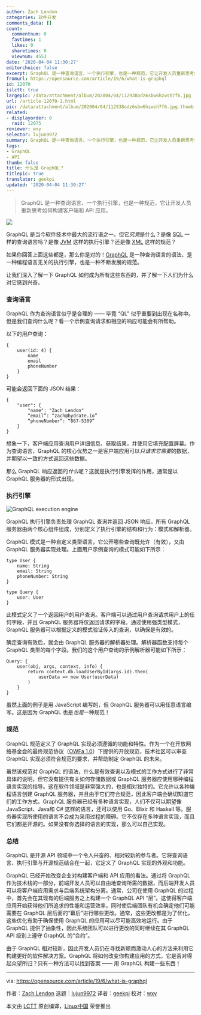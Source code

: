```yaml
---
author: Zach Lendon
categories: 软件开发
comments_data: []
count:
  commentnum: 0
  favtimes: 1
  likes: 0
  sharetimes: 0
  viewnum: 4553
date: '2020-04-04 11:30:27'
editorchoice: false
excerpt: GraphQL 是一种查询语言、一个执行引擎，也是一种规范，它让开发人员重新思考如何构建客户端和 API 应用。
fromurl: https://opensource.com/article/19/6/what-is-graphql
id: 12070
islctt: true
largepic: /data/attachment/album/202004/04/112938odz6sbw6hzwsh7f6.jpg
url: /article-12070-1.html
pic: /data/attachment/album/202004/04/112938odz6sbw6hzwsh7f6.jpg.thumb.jpg
related:
- displayorder: 0
  raid: 12075
reviewer: wxy
selector: lujun9972
summary: GraphQL 是一种查询语言、一个执行引擎，也是一种规范，它让开发人员重新思考如何构建客户端和 API 应用。
tags:
- GraphQL
- API
thumb: false
title: 什么是 GraphQL？
titlepic: true
translator: geekpi
updated: '2020-04-04 11:30:27'
---
```



> 
> GraphQL 是一种查询语言、一个执行引擎，也是一种规范，它让开发人员重新思考如何构建客户端和 API 应用。
> 
> 
> 


![](/data/attachment/album/202004/04/112938odz6sbw6hzwsh7f6.jpg)


GraphQL 是当今软件技术中最大的流行语之一。但它*究竟*是什么？是像 [SQL](https://opensource.com/article/18/2/getting-started-sql) 一样的查询语言吗？是像 [JVM](https://www.cubrid.org/blog/understanding-jvm-internals/) 这样的执行引擎？还是像 [XML](https://www.w3.org/TR/xml/) 这样的规范？


如果你回答上面这些都是，那么你是对的！[GraphQL](http://graphql.org/) 是一种查询语言的语法、是一种编程语言无关的执行引擎，也是一种不断发展的规范。


让我们深入了解一下 GraphQL 如何成为所有这些东西的，并了解一下人们为什么对它感到兴奋。


### 查询语言


GraphQL 作为查询语言似乎是合理的 —— 毕竟 “QL” 似乎重要到出现在名称中。但是我们查询什么呢？看一个示例查询请求和相应的响应可能会有所帮助。


以下的用户查询：



```
{
    user(id: 4) {
        name
        email
        phoneNumber
    }
}
```

可能会返回下面的 JSON 结果：



```
{
    "user": {
        "name": "Zach Lendon"
        “email”: “zach@hydrate.io”
        “phoneNumber”: “867-5309”
    }
}
```

想象一下，客户端应用查询用户详细信息、获取结果，并使用它填充配置屏幕。作为查询语言，GraphQL 的核心优势之一是客户端应用可以*只请求它需要*的数据，并期望以一致的方式返回这些数据。


那么 GraphQL 响应返回的*什么*呢？这就是执行引擎发挥的作用，通常是以 GraphQL 服务器的形式出现。


### 执行引擎


![GraphQL execution engine](/data/attachment/album/202004/04/113038j66quegss79g86zh.png "GraphQL execution engine")


GraphQL 执行引擎负责处理 GraphQL 查询并返回 JSON 响应。所有 GraphQL 服务器由两个核心组件组成，分别定义了执行引擎的结构和行为：模式和解析器。


GraphQL 模式是一种自定义类型语言，它公开哪些查询既允许（有效），又由 GraphQL 服务器实现处理。上面用户示例查询的模式可能如下所示：



```
type User {
    name: String
    email: String
    phoneNumber: String
}

type Query {
    user: User
}
```

此模式定义了一个返回用户的用户查询。客户端可以通过用户查询请求用户上的任何字段，并且 GraphQL 服务器将仅返回请求的字段。通过使用强类型模式，GraphQL 服务器可以根据定义的模式验证传入的查询，以确保是有效的。


确定查询有效后，就会由 GraphQL 服务器的解析器处理。解析器函数支持每个 GraphQL 类型的每个字段。我们的这个用户查询的示例解析器可能如下所示：



```
Query: {
    user(obj, args, context, info) {
        return context.db.loadUserById(args.id).then(
            userData => new User(userData)
        )
    }
}
```

虽然上面的例子是用 JavaScript 编写的，但 GraphQL 服务器可以用任意语言编写。这是因为 GraphQL 也是*也是*一种规范！


### 规范


GraphQL 规范定义了 GraphQL 实现必须遵循的功能和特性。作为一个在开放网络基金会的最终规范协议（[OWFa 1.0](http://www.openwebfoundation.org/legal/the-owf-1-0-agreements/owfa-1-0---patent-only)）下提供的开放规范，技术社区可以审查 GraphQL 实现必须符合规范的要求，并帮助制定 GraphQL 的未来。


虽然该规范对 GraphQL 的语法，什么是有效查询以及模式的工作方式进行了非常具体的说明，但它没有提供有关如何存储数据或 GraphQL 服务器应使用哪种编程语言实现的指导。这在软件领域是非常强大的，也是相对独特的。它允许以各种编程语言创建 GraphQL 服务器，并且由于它们符合规范，因此客户端会确切知道它们的工作方式。GraphQL 服务器已经有多种语言实现，人们不仅可以期望像 JavaScript、Java和 C# 这样的语言，还可以使用 Go、Elixir 和 Haskell 等。服务器实现所使用的语言不会成为采用过程的障碍。它不仅存在多种语言实现，而且它们都是开源的。如果没有你选择的语言的实现，那么可以自己实现。


### 总结


GraphQL 是开源 API 领域中一个令人兴奋的、相对较新的参与者。它将查询语言、执行引擎与开源规范结合在一起，它定义了 GraphQL 实现的外观和功能。


GraphQL 已经开始改变企业对构建客户端和 API 应用的看法。通过将 GraphQL 作为技术栈的一部分，前端开发人员可以自由地查询所需的数据，而后端开发人员可以将客户端应用需求与后端系统架构分离。通常，公司在使用 GraphQL 的过程中，首先会在其现有的后端服务之上构建一个 GraphQL API “层”。这使得客户端应用开始获得他们所追求的性能和运营效率，同时使后端团队有机会确定他们可能需要在 GraphQL 层后面的“幕后”进行哪些更改。通常，这些更改都是为了优化，这些优化有助于确保使用 GraphQL 的应用可以尽可能高效地运行。由于 GraphQL 提供了抽象性，因此系统团队可以进行更改的同时继续在其 GraphQL API 级别上遵守 GraphQL 的“合约”。


由于 GraphQL 相对较新，因此开发人员仍在寻找新颖而激动人心的方法来利用它构建更好的软件解决方案。GraphQL 将如何改变你构建应用的方式，它是否对得起众望所归？只有一种方法可以找到答案 —— 用 GraphQL 构建一些东西！




---


via: <https://opensource.com/article/19/6/what-is-graphql>


作者：[Zach Lendon](https://opensource.com/users/zachlendon) 选题：[lujun9972](https://github.com/lujun9972) 译者：[geekpi](https://github.com/geekpi) 校对：[wxy](https://github.com/wxy)


本文由 [LCTT](https://github.com/LCTT/TranslateProject) 原创编译，[Linux中国](https://linux.cn/) 荣誉推出